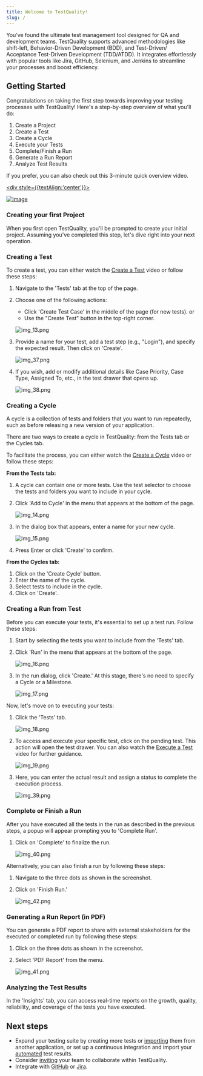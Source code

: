 ```yaml
---
title: Welcome to TestQuality!
slug: /
---
```


You’ve found the ultimate test management tool designed for QA and development teams. TestQuality supports advanced methodologies like shift-left, Behavior-Driven Development (BDD), and Test-Driven/ Acceptance Test-Driven Development (TDD/ATDD). It integrates effortlessly with popular tools like Jira, GitHub, Selenium, and Jenkins to streamline your processes and boost efficiency.

## Getting Started

Congratulations on taking the first step towards improving your testing processes with TestQuality! Here's a step-by-step overview of what you'll do:

1. Create a Project
2. Create a Test
3. Create a Cycle
4. Execute your Tests
5. Complete/Finish a Run
6. Generate a Run Report
7. Analyze Test Results

If you prefer, you can also check out this 3-minute quick overview video.

<a href="https://www.youtube.com/watch?v=x9TJeLVYB4Y"> <div style={{textAlign:'center'}}>

![image](img/img_66.png)

</div></a>

### Creating your first Project

When you first open TestQuality, you'll be prompted to create your initial project. Assuming you've completed this step, let's dive right into your next operation.

### Creating a Test

To create a test, you can either watch the [Create a Test](https://youtu.be/HpgHJrP8gow) video or follow these steps:

1. Navigate to the 'Tests' tab at the top of the page.

2. Choose one of the following actions:
   - Click 'Create Test Case' in the middle of the page (for new tests). or
   - Use the "Create Test" button in the top-right corner.
   
   ![img_13.png](img/img2/img_13.png)

3. Provide a name for your test, add a test step (e.g., "Login"), and specify the expected result. Then click on 'Create'.

   ![img_37.png](img/img2/img_37.png)

4. If you wish, add or modify additional details like Case Priority, Case Type, Assigned To, etc., in the test drawer that opens up.

   ![img_38.png](img/img2/img_38.png)

### Creating a Cycle

A cycle is a collection of tests and folders that you want to run repeatedly, such as before releasing a new version of your application.

There are two ways to create a cycle in TestQuality: from the Tests tab or the Cycles tab.

To facilitate the process, you can either watch the [Create a Cycle](https://youtu.be/pIBrfyhPVKw) video or follow these steps:

**From the Tests tab:**

1. A cycle can contain one or more tests. Use the test selector to choose the tests and folders you want to include in your cycle.

2. Click 'Add to Cycle' in the menu that appears at the bottom of the page.
  
   ![img_14.png](img/img2/img_14.png)

3. In the dialog box that appears, enter a name for your new cycle.
   
   ![img_15.png](img/img2/img_15.png)

4. Press Enter or click 'Create' to confirm.

**From the Cycles tab:**

1. Click on the 'Create Cycle' button.
2. Enter the name of the cycle.
3. Select tests to include in the cycle.
4. Click on 'Create'.

### Creating a Run from Test

Before you can execute your tests, it's essential to set up a test run. Follow these steps:

1. Start by selecting the tests you want to include from the 'Tests' tab.

2. Click 'Run' in the menu that appears at the bottom of the page.

   ![img_16.png](img/img2/img_16.png)

3. In the run dialog, click 'Create.' At this stage, there's no need to specify a Cycle or a Milestone.

   ![img_17.png](img/img2/img_17.png)

Now, let's move on to executing your tests:

1. Click the 'Tests' tab.

   ![img_18.png](img/img2/img_18.png)

2. To access and execute your specific test, click on the pending test. This action will open the test drawer. You can also watch the [Execute a Test](https://youtu.be/d-dObYB2i8s) video for further guidance.

   ![img_19.png](img/img2/img_19.png)

3. Here, you can enter the actual result and assign a status to complete the execution process.

   ![img_39.png](img/img2/img_39.png)

### Complete or Finish a Run

After you have executed all the tests in the run as described in the previous steps, a popup will appear prompting you to 'Complete Run'.

1. Click on 'Complete' to finalize the run.

   ![img_40.png](img/img2/img_40.png)

Alternatively, you can also finish a run by following these steps:

1. Navigate to the three dots as shown in the screenshot.
2. Click on 'Finish Run.'

   ![img_42.png](img/img2/img_42.png)

### Generating a Run Report (in PDF)

You can generate a PDF report to share with external stakeholders for the executed or completed run by following these steps:

1. Click on the three dots as shown in the screenshot.
2. Select 'PDF Report' from the menu.

   ![img_41.png](img/img2/img_41.png)

### Analyzing the Test Results

In the 'Insights' tab, you can access real-time reports on the growth, quality, reliability, and coverage of the tests you have executed.

## Next steps
- Expand your testing suite by creating more tests or [importing](importing_data.md) them from another application, or set up a continuous integration and import your [automated](automations-imports/test-runners/integrating_with_Cucumber.md) test results.
- Consider [inviting](administration/users.md) your team to collaborate within TestQuality.
- Integrate with [GitHub](integrate_with_github) or [Jira](integrate_with_jira.md).


